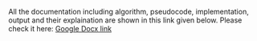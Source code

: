 All the documentation including algorithm, pseudocode, implementation, output and their explaination are shown in this link given below.
Please check it here:
[Google Docx link](https://docs.google.com/document/d/1Q1pwhVgpu5kSHSUafU5y7g3v5HjZcBxSH9xPaPt3_2g/edit?usp=sharing)
